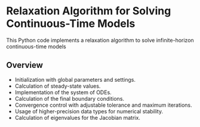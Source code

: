 # Relaxation Algorithm for Solving Continuous-Time Models
This Python code implements a relaxation algorithm to solve infinite-horizon continuous-time models<br>
## Overview
- Initialization with global parameters and settings.<br>
- Calculation of steady-state values.<br>
- Implementation of the system of ODEs.<br>
- Calculation of the final boundary conditions.<br>
- Convergence control with adjustable tolerance and maximum iterations.<br>
- Usage of higher-precision data types for numerical stability.<br>
- Calculation of eigenvalues for the Jacobian matrix.<br>
